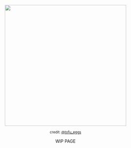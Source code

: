 <div align="center"><img src="https://i.postimg.cc/qR0KB0xJ/ART-BY-tofu-eggs-2.png" width="400"></div>
<p align="center"><sub>credit: <a href="https://x.com/tofu_eggs/status/1935662470087274619/">@tofu_eggs</a></sub></p>
<p align="center">WIP PAGE</p>
